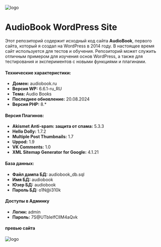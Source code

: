 ![logo](https://raw.githubusercontent.com/solo10010/audiobook-web-site/main/logo_sites.png "audiobook - web site")

# AudioBook WordPress Site

Этот репозиторий содержит исходный код сайта **AudioBook**, первого сайта, который я создал на WordPress в 2014 году. В настоящее время сайт используется для тестов и обучения. Репозиторий может служить отличным примером для изучения основ WordPress, а также для тестирования и экспериментов с новыми функциями и плагинами.

#### Технические характеристики:

- **Домен:** audiobook.ru  
- **Версия WP:** 6.6.1-ru_RU  
- **Тема:** Audio Books  
- **Последнее обновление:** 20.08.2024  
- **Версия PHP:** 8.\*  

#### Версия Плагинов:

- **Akismet Anti-spam: защита от спама:** 5.3.3  
- **Hello Dolly:** 1.7.2  
- **Multiple Post Thumbnails:** 1.7  
- **Uppod:** 1.9  
- **VK Comments:** 1.0  
- **XML Sitemap Generator for Google:** 4.1.21  

#### База данных:

- **Файл дампа БД:** audiobook_db.sql  
- **Имя БД:** audiobook  
- **Юзер БД:** audiobook  
- **Пароль БД:** o1N@i310k  

#### Доступы в Админку

- **Логин:** admin  
- **Пароль:** 7S@UTblelfClIM4aQvk  


#### превью сайта

![logo](https://raw.githubusercontent.com/solo10010/audiobook-web-site/main/site_preview.png "audiobook - web site")

